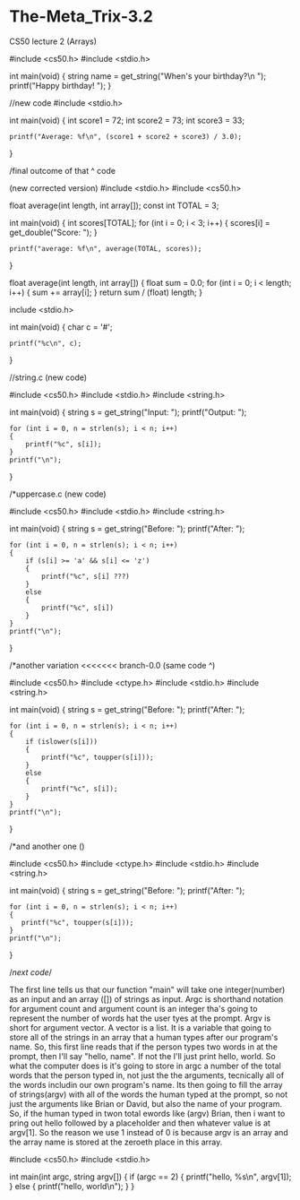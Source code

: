# The-Meta_Trix-3.2
CS50 lecture 2 (Arrays)

#include <cs50.h>
#include <stdio.h>

int main(void)
{
    string name = get_string("When's your birthday?\n ");
    printf("Happy birthday! ");
}



//new code
#include <stdio.h>

int main(void)
{
    int score1 = 72;
    int score2 = 73;
    int score3 = 33;

    printf("Average: %f\n", (score1 + score2 + score3) / 3.0);
}

/final outcome of that ^ code

(new corrected version)
#include <stdio.h>
#include <cs50.h>

float average(int length, int array[]);
const int TOTAL = 3;

int main(void)
{
    int scores[TOTAL];
    for (int i = 0; i < 3; i++)
    {
    scores[i] = get_double("Score: ");
    }

    printf("average: %f\n", average(TOTAL, scores));
}

float average(int length, int array[])
{
    float sum = 0.0;
    for (int i = 0; i < length; i++)
    {
        sum += array[i];
    }
    return sum / (float) length;
}


include <stdio.h>

int main(void)
{
    char c = '#';
    
    printf("%c\n", c);
}


//string.c
(new code)

#include <cs50.h>
#include <stdio.h>
#include <string.h>

int main(void)
{
    string s = get_string("Input: ");
    printf("Output: ");
    
    for (int i = 0, n = strlen(s); i < n; i++)
    {
        printf("%c", s[i]);
    }
    printf("\n");
}


/*uppercase.c
(new code)

#include <cs50.h>
#include <stdio.h>
#include <string.h>

int main(void)
{
    string s = get_string("Before: ");
    printf("After: ");
    
    for (int i = 0, n = strlen(s); i < n; i++)
    {
        if (s[i] >= 'a' && s[i] <= 'z')
        {
            printf("%c", s[i] ???)
        }
        else
        {
            printf("%c", s[i])
        }
    }
    printf("\n");
}

/*another variation
<<<<<<< branch-0.0
(same code ^)

#include <cs50.h>
#include <ctype.h>
#include <stdio.h>
#include <string.h>

int main(void)
{
    string s = get_string("Before: ");
    printf("After: ");
    
    for (int i = 0, n = strlen(s); i < n; i++)
    {
        if (islower(s[i]))
        {
            printf("%c", toupper(s[i]));
        }
        else
        {
            printf("%c", s[i]);
        }
    }
    printf("\n");
}

/*and another one
()

#include <cs50.h>
#include <ctype.h>
#include <stdio.h>
#include <string.h>

int main(void)
{
    string s = get_string("Before: ");
    printf("After: ");
    
    for (int i = 0, n = strlen(s); i < n; i++)
    {
       printf("%c", toupper(s[i]));
    }
    printf("\n");
}


/*next code*/

The first line tells us that our function "main" will take one integer(number) as an input and an array ([]) of strings as input. Argc is shorthand notation for argument count and argument count is an integer tha's going to represent the number of words hat  the user tyes at the prompt. Argv is short for argument vector. A vector is a list. It is  a variable that going to store all of the strings in an array that a human types after our program's name. So, this first line reads that if the person types two words in at the prompt, then I'll say "hello, name". If not the I'll just print hello, world. So what the computer does is it's going to store in argc a number of the total words that the person typed in, not just the the arguments, tecnically all of the words includin our own program's name. Its then going to fill the array of strings(argv) with all of the words the human typed at the prompt, so not just the arguments like Brian or David, but also the name of your program. So, if the human typed in twon total ewords like (argv) Brian, then i want to pring out hello followed by a placeholder and then whatever value is at argv[1]. So the reason we use 1 instead of 0 is because argv is an array and the array name is stored at the zeroeth place in this array.


#include <cs50.h>
#include <stdio.h>

int main(int argc, string argv[])
{
    if (argc == 2)
    {
        printf("hello, %s\n", argv[1]);
    }
    else
    {
        printf("hello, world\n");
    }
}

